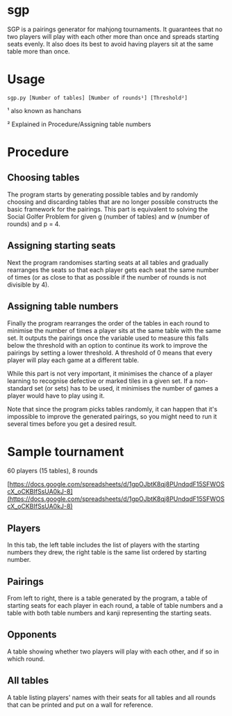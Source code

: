 # sgp
SGP is a pairings generator for mahjong tournaments. It guarantees that no two players will play with each other more than once and spreads starting seats evenly. It also does its best to avoid having players sit at the same table more than once.

# Usage
`sgp.py [Number of tables] [Number of rounds¹] [Threshold²]`

¹ also known as hanchans

² Explained in Procedure/Assigning table numbers

# Procedure
## Choosing tables
The program starts by generating possible tables and by randomly choosing and discarding tables that are no longer possible constructs the basic framework for the pairings. This part is equivalent to solving the Social Golfer Problem for given g (number of tables) and w (number of rounds) and p = 4.
## Assigning starting seats
Next the program randomises starting seats at all tables and gradually rearranges the seats so that each player gets each seat the same number of times (or as close to that as possible if the number of rounds is not divisible by 4).
## Assigning table numbers
Finally the program rearranges the order of the tables in each round to minimise the number of times a player sits at the same table with the same set. It outputs the pairings once the variable used to measure this falls below the threshold with an option to continue its work to improve the pairings by setting a lower threshold. A threshold of 0 means that every player will play each game at a different table.

While this part is not very important, it minimises the chance of a player learning to recognise defective or marked tiles in a given set. If a non-standard set (or sets) has to be used, it minimises the number of games a player would have to play using it.

Note that since the program picks tables randomly, it can happen that it's impossible to improve the generated pairings, so you might need to run it several times before you get a desired result.

# Sample tournament
60 players (15 tables), 8 rounds

[https://docs.google.com/spreadsheets/d/1gpOJbtK8qj8PUndqdF15SFWOScX_oCKBIfSsUA0kJ-8](https://docs.google.com/spreadsheets/d/1gpOJbtK8qj8PUndqdF15SFWOScX_oCKBIfSsUA0kJ-8)
## Players
In this tab, the left table includes the list of players with the starting numbers they drew, the right table is the same list ordered by starting number.
## Pairings
From left to right, there is a table generated by the program, a table of starting seats for each player in each round, a table of table numbers and a table with both table numbers and kanji representing the starting seats.
## Opponents
A table showing whether two players will play with each other, and if so in which round.
## All tables
A table listing players' names with their seats for all tables and all rounds that can be printed and put on a wall for reference.
